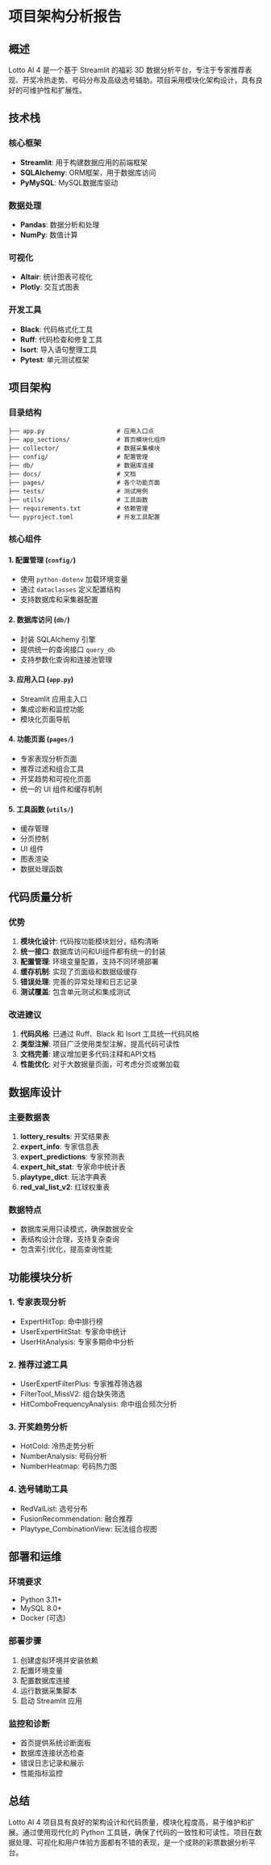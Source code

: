 # 项目架构分析报告

## 概述

Lotto AI 4 是一个基于 Streamlit 的福彩 3D 数据分析平台，专注于专家推荐表现、开奖冷热走势、号码分布及高级选号辅助。项目采用模块化架构设计，具有良好的可维护性和扩展性。

## 技术栈

### 核心框架
- **Streamlit**: 用于构建数据应用的前端框架
- **SQLAlchemy**: ORM框架，用于数据库访问
- **PyMySQL**: MySQL数据库驱动

### 数据处理
- **Pandas**: 数据分析和处理
- **NumPy**: 数值计算

### 可视化
- **Altair**: 统计图表可视化
- **Plotly**: 交互式图表

### 开发工具
- **Black**: 代码格式化工具
- **Ruff**: 代码检查和修复工具
- **Isort**: 导入语句整理工具
- **Pytest**: 单元测试框架

## 项目架构

### 目录结构
```
├── app.py                    # 应用入口点
├── app_sections/             # 首页模块化组件
├── collector/                # 数据采集模块
├── config/                   # 配置管理
├── db/                       # 数据库连接
├── docs/                     # 文档
├── pages/                    # 各个功能页面
├── tests/                    # 测试用例
├── utils/                    # 工具函数
├── requirements.txt          # 依赖管理
└── pyproject.toml            # 开发工具配置
```

### 核心组件

#### 1. 配置管理 (`config/`)
- 使用 `python-dotenv` 加载环境变量
- 通过 `dataclasses` 定义配置结构
- 支持数据库和采集器配置

#### 2. 数据库访问 (`db/`)
- 封装 SQLAlchemy 引擎
- 提供统一的查询接口 `query_db`
- 支持参数化查询和连接池管理

#### 3. 应用入口 (`app.py`)
- Streamlit 应用主入口
- 集成诊断和监控功能
- 模块化页面导航

#### 4. 功能页面 (`pages/`)
- 专家表现分析页面
- 推荐过滤和组合工具
- 开奖趋势和可视化页面
- 统一的 UI 组件和缓存机制

#### 5. 工具函数 (`utils/`)
- 缓存管理
- 分页控制
- UI 组件
- 图表渲染
- 数据处理函数

## 代码质量分析

### 优势
1. **模块化设计**: 代码按功能模块划分，结构清晰
2. **统一接口**: 数据库访问和UI组件都有统一的封装
3. **配置管理**: 环境变量配置，支持不同环境部署
4. **缓存机制**: 实现了页面级和数据级缓存
5. **错误处理**: 完善的异常处理和日志记录
6. **测试覆盖**: 包含单元测试和集成测试

### 改进建议
1. **代码风格**: 已通过 Ruff、Black 和 Isort 工具统一代码风格
2. **类型注解**: 项目广泛使用类型注解，提高代码可读性
3. **文档完善**: 建议增加更多代码注释和API文档
4. **性能优化**: 对于大数据量页面，可考虑分页或懒加载

## 数据库设计

### 主要数据表
1. **lottery_results**: 开奖结果表
2. **expert_info**: 专家信息表
3. **expert_predictions**: 专家预测表
4. **expert_hit_stat**: 专家命中统计表
5. **playtype_dict**: 玩法字典表
6. **red_val_list_v2**: 红球权重表

### 数据特点
- 数据库采用只读模式，确保数据安全
- 表结构设计合理，支持复杂查询
- 包含索引优化，提高查询性能

## 功能模块分析

### 1. 专家表现分析
- ExpertHitTop: 命中排行榜
- UserExpertHitStat: 专家命中统计
- UserHitAnalysis: 专家多期命中分析

### 2. 推荐过滤工具
- UserExpertFilterPlus: 专家推荐筛选器
- FilterTool_MissV2: 组合缺失筛选
- HitComboFrequencyAnalysis: 命中组合频次分析

### 3. 开奖趋势分析
- HotCold: 冷热走势分析
- NumberAnalysis: 号码分析
- NumberHeatmap: 号码热力图

### 4. 选号辅助工具
- RedValList: 选号分布
- FusionRecommendation: 融合推荐
- Playtype_CombinationView: 玩法组合视图

## 部署和运维

### 环境要求
- Python 3.11+
- MySQL 8.0+
- Docker (可选)

### 部署步骤
1. 创建虚拟环境并安装依赖
2. 配置环境变量
3. 配置数据库连接
4. 运行数据采集脚本
5. 启动 Streamlit 应用

### 监控和诊断
- 首页提供系统诊断面板
- 数据库连接状态检查
- 错误日志记录和展示
- 性能指标监控

## 总结

Lotto AI 4 项目具有良好的架构设计和代码质量，模块化程度高，易于维护和扩展。通过使用现代化的 Python 工具链，确保了代码的一致性和可读性。项目在数据处理、可视化和用户体验方面都有不错的表现，是一个成熟的彩票数据分析平台。